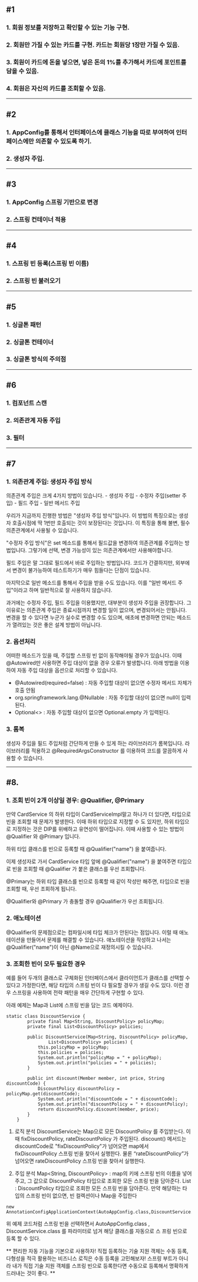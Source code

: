 ## #1
### 1. 회원 정보를 저장하고 확인할 수 있는 기능 구현.
### 2. 회원만 가질 수 있는 카드를 구현. 카드는 회원당 1장만 가질 수 있음.
### 3. 회원이 카드에 돈을 넣으면, 넣은 돈의 1%를 추가해서 카드에 포인트를 담을 수 있음.
### 4. 회원은 자신의 카드를 조회할 수 있음.

------

## #2
### 1. AppConfig를 통해서 인터페이스에 클래스 기능을 따로 부여하여 인터페이스에만 의존할 수 있도록 하기.
### 2. 생성자 주입.

------

## #3
### 1. AppConfig 스프링 기반으로 변경
### 2. 스프링 컨테이너 적용

------

## #4
### 1. 스프링 빈 등록(스프링 빈 이름)
### 2. 스프링 빈 불러오기

------

## #5
### 1. 싱글톤 패턴
### 2. 싱글톤 컨테이너
### 3. 싱글톤 방식의 주의점

------

## #6
### 1. 컴포넌트 스캔
### 2. 의존관계 자동 주입
### 3. 필터

------

## #7
### 1. 의존관계 주입: 생성자 주입 방식

의존관계 주입은 크게 4가지 방법이 있습니다.
    - 생성자 주입
    - 수정자 주입(setter 주입)
    - 필드 주입
    - 일반 메서드 주입

우리가 지금까지 진행한 방법은 "생성자 주입 방식"입니다.
이 방법의 특징으로는 생성자 호출시점에 딱 1번만 호출되는 것이 보장된다는 것입니다.
이 특징을 통해 불변, 필수 의존관계에서 사용될 수 있습니다.

"수정자 주입 방식"은 set 메소드를 통해서 필드값을 변경하여 의존관계를 주입하는 방법입니다.
그렇기에 선택, 변경 가능성이 있는 의존관계에서만 사용해야합니다.

필드 주입은 말 그대로 필드에서 바로 주입하는 방법입니다.
코드가 간결하지만, 외부에서 변경이 불가능하여 테스트하기가 매우 힘들다는 단점이 있습니다.

마지막으로 일반 메소드를 통해서 주입을 받을 수도 있습니다.
이를 "일반 메서드 주입"이라고 하며 일반적으로 잘 사용하지 않습니다.

과거에는 수정자 주입, 필드 주입을 이용했지만, 대부분이 생성자 주입을 권장합니다.
그 이유로는 의존관계 주입은 종료시점까지 변경할 일이 없으며, 변경되어서는 안됩니다.
변경을 할 수 있다면 누군가 실수로 변경할 수도 있으며, 애초에 변경하면 안되는 메소드가 열려있는 것은 좋은 설계 방법이 아닙니다.

### 2. 옵션처리

어떠한 메소드가 있을 때, 주입할 스프링 빈 없이 동작해야될 경우가 있습니다.
이때 @Autowired만 사용하면 주입 대상이 없을 경우 오류가 발생합니다. 
아래 방법을 이용하여 자동 주입 대상을 옵션으로 처리할 수 있습니다.
- @Autowired(required=false) : 자동 주입할 대상이 없으면 수정자 메서드 자체가 호출 안됨
- org.springframework.lang.@Nullable : 자동 주입할 대상이 없으면 null이 입력된다.
- Optional<> : 자동 주입할 대상이 없으면 Optional.empty 가 입력된다.

### 3. 롬복

생성자 주입을 필드 주입처럼 간단하게 만들 수 있게 하는 라이브러리가 롬복입니다.
라이브러리를 적용하고 @RequiredArgsConstructor 를 이용하여 코드를 깔끔하게 사용할 수 있습니다.

------

## #8.
### 1. 조회 빈이 2개 이상일 경우: @Qualifier, @Primary

만약 CardService 의 하위 타입이 CardServiceImpl말고 하나가 더 있다면, 타입으로 빈을 조회할 때 문제가 발생한다.
이때 하위 타입으로 지정할 수 도 있지만, 하위 타입으로 지정하는 것은 DIP를 위배하고 유연성이 떨어집니다.
이때 사용할 수 있는 방법이 @Qualifier 와 @Primary 입니다.

하위 타입 클래스를 빈으로 등록할 때 @Qualifier("name") 을 붙여줍니다.

이제 생성자로 가서 CardService 타입 앞에 @Qualifier("name") 을 붙여주면 타입으로 빈을 조회할 때 @Qualifier 가 붙은 클래스를 우선 조회합니다.

@Primary는 하위 타입 클래스를 빈으로 등록할 때 같이 작성만 해주면, 타입으로 빈을 조회할 때, 우선 조회하게 됩니다.

@Qualifier와 @Primary 가 충돌할 경우 @Qualifier가 우선 조회됩니다.

### 2. 애노테이션
@Qualifier의 문제점으로는 컴파일시에 타입 체크가 안된다는 점입니다.
이럴 때 애노테이션을 만들어서 문제를 해결할 수 있습니다.
애노테이션을 작성하고 나서는 @Qualifier("name")이 아닌 @Name으로 재정의시킬 수 있습니다.

### 3. 조회한 빈이 모두 필요한 경우
예를 들어 두개의 클래스로 구체화된 인터페이스에서 클라이언트가 클래스를 선택할 수 있다고 가정한다면, 해당 타입의 스프링 빈이 다 필요할 경우가 생길 수도 있다.
이런 경우 스프링을 사용하여 전략 패턴을 매우 간단하게 구현할 수 있다.

아래 예제는 Map과 List에 스프링 빈을 담는 코드 예제이다.
```
static class DiscountService {
        private final Map<String, DiscountPolicy> policyMap;
        private final List<DiscountPolicy> policies;

        public DiscountService(Map<String, DiscountPolicy> policyMap,
                List<DiscountPolicy> policies) {
            this.policyMap = policyMap;
            this.policies = policies;
            System.out.println("policyMap = " + policyMap);
            System.out.println("policies = " + policies);
        }

        public int discount(Member member, int price, String discountCode) {
            DiscountPolicy discountPolicy = policyMap.get(discountCode);
            System.out.println("discountCode = " + discountCode);
            System.out.println("discountPolicy = " + discountPolicy);
            return discountPolicy.discount(member, price);
        }
    }
```

1. 로직 분석
    DiscountService는 Map으로 모든 DiscountPolicy 를 주입받는다. 
    이때 fixDiscountPolicy, rateDiscountPolicy 가 주입된다.
    discount() 메서드는 discountCode로 "fixDiscountPolicy"가 넘어오면 map에서 fixDiscountPolicy 스프링 빈을 찾아서 실행한다. 
    물론 “rateDiscountPolicy”가 넘어오면 rateDiscountPolicy 스프링 빈을 찾아서 실행한다.

2. 주입 분석
    Map<String, DiscountPolicy> : map의 키에 스프링 빈의 이름을 넣어주고, 그 값으로
    DiscountPolicy 타입으로 조회한 모든 스프링 빈을 담아준다.
    List<DiscountPolicy> : DiscountPolicy 타입으로 조회한 모든 스프링 빈을 담아준다.
    만약 해당하는 타입의 스프링 빈이 없으면, 빈 컬렉션이나 Map을 주입한다

```
new AnnotationConfigApplicationContext(AutoAppConfig.class,DiscountService.class);
```

위 예제 코드처럼 스프링 빈을 선택하면서 AutoAppConfig.class , DiscountService.class 를 파라미터로 넘겨 해당 클래스를 자동으로 스
프링 빈으로 등록 할 수 있다.

**
편리한 자동 기능을 기본으로 사용하자!
직접 등록하는 기술 지원 객체는 수동 등록, 다형성을 적극 활용하는 비즈니스 로직은 수동 등록을 고민해보자!
스프링 부트가 아니라 내가 직접 기술 지원 객체를 스프링 빈으로 등록한다면 수동으로 등록해서 명확하게 드러내는 것이 좋다.
**